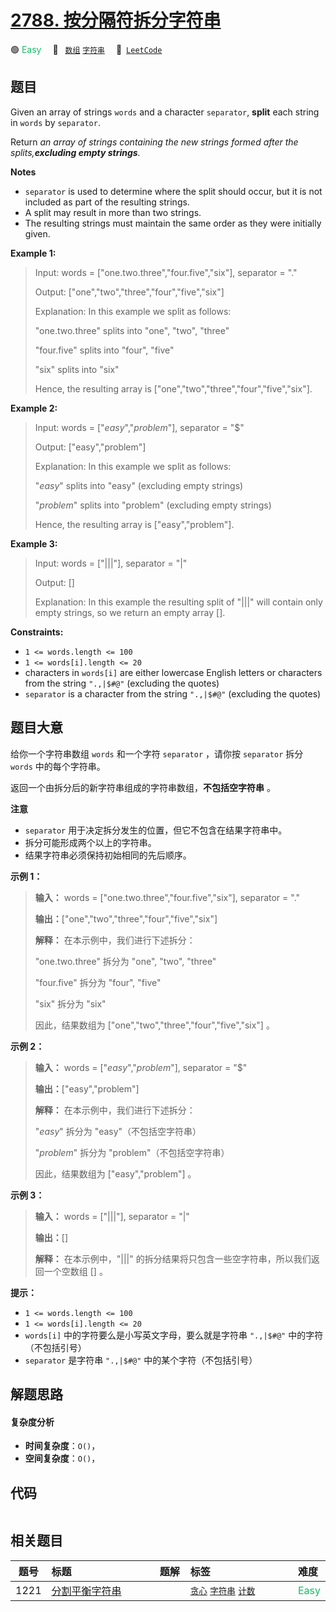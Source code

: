 # [2788. 按分隔符拆分字符串](https://leetcode.com/problems/split-strings-by-separator)

🟢 <font color=#15bd66>Easy</font>&emsp; 🔖&ensp; [`数组`](/leetcode/outline/tag/array.md) [`字符串`](/leetcode/outline/tag/string.md)&emsp; 🔗&ensp;[`LeetCode`](https://leetcode.com/problems/split-strings-by-separator)


## 题目

Given an array of strings `words` and a character `separator`, **split** each
string in `words` by `separator`.

Return _an array of strings containing the new strings formed after the
splits,**excluding empty strings**._

**Notes**

  * `separator` is used to determine where the split should occur, but it is not included as part of the resulting strings.
  * A split may result in more than two strings.
  * The resulting strings must maintain the same order as they were initially given.



**Example 1:**

> Input: words = ["one.two.three","four.five","six"], separator = "."
> 
> Output: ["one","two","three","four","five","six"]
> 
> Explanation: In this example we split as follows:
> 
> 
> 
> "one.two.three" splits into "one", "two", "three"
> 
> "four.five" splits into "four", "five"
> 
> "six" splits into "six" 
> 
> 
> 
> Hence, the resulting array is ["one","two","three","four","five","six"].

**Example 2:**

> Input: words = ["$easy$","$problem$"], separator = "$"
> 
> Output: ["easy","problem"]
> 
> Explanation: In this example we split as follows: 
> 
> 
> 
> "$easy$" splits into "easy" (excluding empty strings)
> 
> "$problem$" splits into "problem" (excluding empty strings)
> 
> 
> 
> Hence, the resulting array is ["easy","problem"].

**Example 3:**

> Input: words = ["|||"], separator = "|"
> 
> Output: []
> 
> Explanation: In this example the resulting split of "|||" will contain only empty strings, so we return an empty array []. 



**Constraints:**

  * `1 <= words.length <= 100`
  * `1 <= words[i].length <= 20`
  * characters in `words[i]` are either lowercase English letters or characters from the string `".,|$#@"` (excluding the quotes)
  * `separator` is a character from the string `".,|$#@"` (excluding the quotes)


## 题目大意

给你一个字符串数组 `words` 和一个字符 `separator` ，请你按 `separator` 拆分 `words` 中的每个字符串。

返回一个由拆分后的新字符串组成的字符串数组，**不包括空字符串** 。

**注意**

  * `separator` 用于决定拆分发生的位置，但它不包含在结果字符串中。
  * 拆分可能形成两个以上的字符串。
  * 结果字符串必须保持初始相同的先后顺序。



**示例 1：**

> 
> 
> 
> 
> 
> **输入：** words = ["one.two.three","four.five","six"], separator = "."
> 
> **输出：**["one","two","three","four","five","six"]
> 
> **解释：** 在本示例中，我们进行下述拆分：
> 
> 
> 
> "one.two.three" 拆分为 "one", "two", "three"
> 
> "four.five" 拆分为 "four", "five"
> 
> "six" 拆分为 "six" 
> 
> 
> 
> 因此，结果数组为 ["one","two","three","four","five","six"] 。

**示例 2：**

> 
> 
> 
> 
> 
> **输入：** words = ["$easy$","$problem$"], separator = "$"
> 
> **输出：**["easy","problem"]
> 
> **解释：** 在本示例中，我们进行下述拆分：
> 
> 
> 
> "$easy$" 拆分为 "easy"（不包括空字符串）
> 
> "$problem$" 拆分为 "problem"（不包括空字符串）
> 
> 
> 
> 因此，结果数组为 ["easy","problem"] 。
> 
> 

**示例 3：**

> 
> 
> 
> 
> 
> **输入：** words = ["|||"], separator = "|"
> 
> **输出：**[]
> 
> **解释：** 在本示例中，"|||" 的拆分结果将只包含一些空字符串，所以我们返回一个空数组 [] 。 



**提示：**

  * `1 <= words.length <= 100`
  * `1 <= words[i].length <= 20`
  * `words[i]` 中的字符要么是小写英文字母，要么就是字符串 `".,|$#@"` 中的字符（不包括引号）
  * `separator` 是字符串 `".,|$#@"` 中的某个字符（不包括引号）


## 解题思路

#### 复杂度分析

- **时间复杂度**：`O()`，
- **空间复杂度**：`O()`，

## 代码

```javascript

```

## 相关题目

<!-- prettier-ignore -->
| 题号 | 标题 | 题解 | 标签 | 难度 |
| :------: | :------ | :------: | :------ | :------ |
| 1221 | [分割平衡字符串](https://leetcode.com/problems/split-a-string-in-balanced-strings) |  |  [`贪心`](/leetcode/outline/tag/greedy.md) [`字符串`](/leetcode/outline/tag/string.md) [`计数`](/leetcode/outline/tag/counting.md) | <font color=#15bd66>Easy</font> |

<style>
.blue {
    background-color: #096dd9;
    padding: 0.25rem 0.5rem;
    margin: 0;
    font-size: 0.85em;
    border-radius: 3px;
    color: white;
    font-weight: 500;
}
table th:first-of-type { width: 10%; }
table th:nth-of-type(2) { width: 35%; }
table th:nth-of-type(3) { width: 10%; }
table th:nth-of-type(4) { width: 35%; }
table th:nth-of-type(5) { width: 10%; }
</style>
